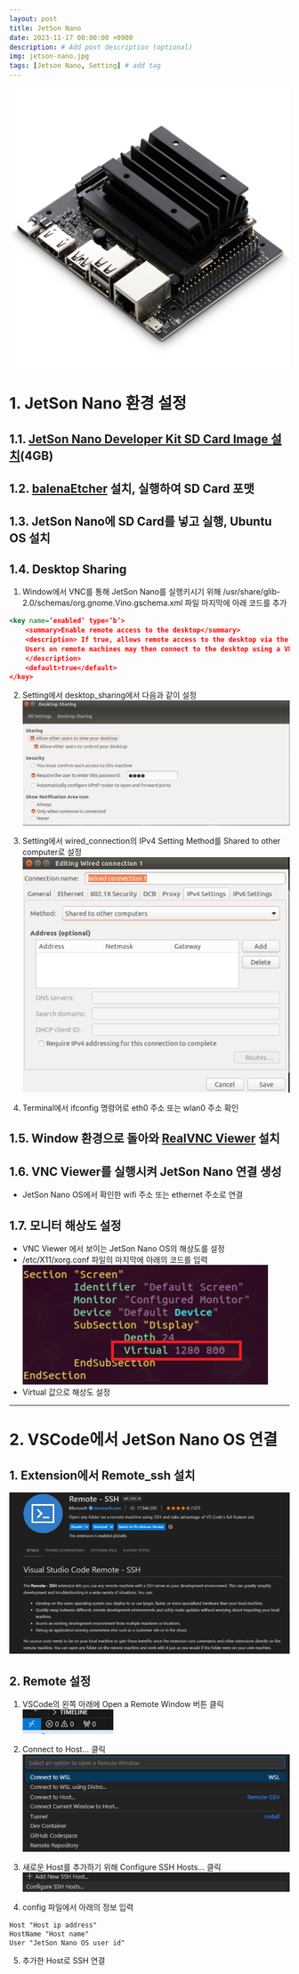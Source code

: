 ```yaml
---
layout: post
title: JetSon Nano
date: 2023-11-17 00:00:00 +0900
description: # Add post description (optional)
img: jetson-nano.jpg 
tags: [Jetson Nano, Setting] # add tag
---
```


![JetSon Nano](./images/jetson/jetson_nano.jpg)

# 1. JetSon Nano 환경 설정

## 1.1. [JetSon Nano Developer Kit SD Card Image 설치](https://developer.nvidia.com/embedded/l4t/r32_release_v6.1/jeston_nano/jetson-nano-jp46-sd-card-image.zip)(4GB)

## 1.2. [balenaEtcher](https://etcher.balena.io/#download-etcher) 설치, 실행하여 SD Card 포맷

## 1.3. JetSon Nano에 SD Card를 넣고 실행, Ubuntu OS 설치

## 1.4. Desktop Sharing

1. Window에서 VNC를 통해 JetSon Nano를 실행키시기 위해                                              /usr/share/glib-2.0/schemas/org.gnome.Vino.gschema.xml 파일 마지막에 아래 코드를 추가

```xml
<key name=’enabled’ type=’b’> 
	<summary>Enable remote access to the desktop</summary> 
	<description> If true, allows remote access to the desktop via the RFB protocol. 
	Users on remote machines may then connect to the desktop using a VNC viewer. 
	</description> 
	<default>true</default> 
</key>
```

2. Setting에서 desktop_sharing에서 다음과 같이 설정
![desktop sharing](./images/jetson/desktop_sharing.png)

3. Setting에서 wired_connection의 IPv4 Setting Method를 Shared to other computer로 설정
![wired connection](./images/jetson/wired_connection.png)

4. Terminal에서 ifconfig 명령어로 eth0 주소 또는 wlan0 주소 확인 

## 1.5. Window 환경으로 돌아와 [RealVNC Viewer](https://www.realvnc.com/en/connect/download/viewer/) 설치

## 1.6. VNC Viewer를 실행시켜 JetSon Nano 연결 생성

- JetSon Nano OS에서 확인한 wifi 주소 또는 ethernet 주소로 연결

## 1.7. 모니터 해상도 설정

- VNC Viewer 에서 보이는 JetSon Nano OS의 해상도를 설정
- /etc/X11/xorg.conf 파일의 마지막에 아래의 코드를 입력
![screen](./images/jetson/screen.png)
- Virtual 값으로 해상도 설정

---

# 2. VSCode에서 JetSon Nano OS 연결

## 1. Extension에서 Remote_ssh 설치

![remote ssh](./images/jetson/remote_ssh.png)

## 2. Remote 설정

1. VSCode의 왼쪽 아래에 Open a Remote Window 버튼 클릭
![remote](./images/jetson/remote.png)

2. Connect to Host... 클릭
![remote](./images/jetson/remote2.png)

3. 새로운 Host를 추가하기 위해 Configure SSH Hosts... 클릭
![remote](./images/jetson/remote3.png)

4. config 파일에서 아래의 정보 입력
```
Host "Host ip address"
HostName "Host name"
User "JetSon Nano OS user id"
```

5. 추가한 Host로 SSH 연결
